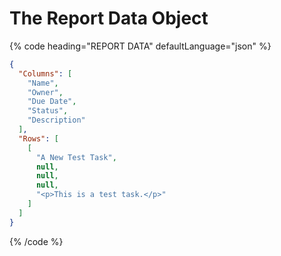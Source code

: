 # The Report Data Object

{% code heading="REPORT DATA" defaultLanguage="json" %}

```json
{
  "Columns": [
    "Name",
    "Owner",
    "Due Date",
    "Status",
    "Description"
  ],
  "Rows": [
    [
      "A New Test Task",
      null,
      null,
      null,
      "<p>This is a test task.</p>"
    ]
  ]
}
```

{% /code %}
